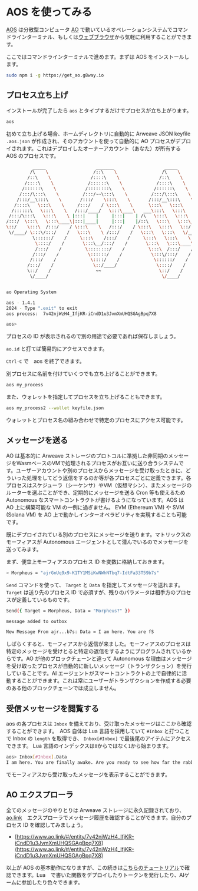 # AOS を使ってみる

[AOS](https://cookbook_ao.g8way.io/guides/aos/index.html) は分散型コンピュータ [AO](https://ao.arweave.dev/) で動いているオペレーションシステムでコマンドラインターミナル、もしくは[ウェブブラウザ](https://aosweb.arweave.net/)から気軽に利用することができます。

ここではコマンドラインターミナルで進めます。まずは AOS をインストールします。

```bash
sudo npm i -g https://get_ao.g8way.io
```

## プロセス立ち上げ

インストールが完了したら `aos` とタイプするだけでプロセスが立ち上がります。

```bash
aos
```

初めて立ち上げる場合、ホームディレクトリに自動的に Arweave JSON keyfile `.aos.json` が作成され、そのアカウントを使って自動的に AO プロセスがデプロイされます。これはデプロイしたオーナーアカウント（あなた）が所有する AOS のプロセスです。

```bash
          _____                   _______                   _____
         /\    \                 /::\    \                 /\    \
        /::\    \               /::::\    \               /::\    \
       /::::\    \             /::::::\    \             /::::\    \
      /::::::\    \           /::::::::\    \           /::::::\    \
     /:::/\:::\    \         /:::/~~\:::\    \         /:::/\:::\    \
    /:::/__\:::\    \       /:::/    \:::\    \       /:::/__\:::\    \
   /::::\   \:::\    \     /:::/    / \:::\    \      \:::\   \:::\    \
  /::::::\   \:::\    \   /:::/____/   \:::\____\   ___\:::\   \:::\    \
 /:::/\:::\   \:::\    \ |:::|    |     |:::|    | /\   \:::\   \:::\    \
/:::/  \:::\   \:::\____\|:::|____|     |:::|    |/::\   \:::\   \:::\____\
\::/    \:::\  /:::/    / \:::\    \   /:::/    / \:::\   \:::\   \::/    /
 \/____/ \:::\/:::/    /   \:::\    \ /:::/    /   \:::\   \:::\   \/____/
          \::::::/    /     \:::\    /:::/    /     \:::\   \:::\    \
           \::::/    /       \:::\__/:::/    /       \:::\   \:::\____\
           /:::/    /         \::::::::/    /         \:::\  /:::/    /
          /:::/    /           \::::::/    /           \:::\/:::/    /
         /:::/    /             \::::/    /             \::::::/    /
        /:::/    /               \::/____/               \::::/    /
        \::/    /                 ~~                      \::/    /
         \/____/                                           \/____/


ao Operating System

aos - 1.4.1
2024 - Type ".exit" to exit
aos process:  7v42njWzH4_IfjKR-iCndD1u3JvmXmUHQSGAgBpq7X8

aos>
```

プロセスの ID が表示されるので別の用途で必要であれば保存しましょう。

`ao.id` と打てば簡易的にアクセスできます。

`Ctrl-C` で　aos を終了できます。

別プロセスに名前を付けていくつでも立ち上げることができます。

```bash
aos my_process
```

また、ウォレットを指定してプロセスを立ち上げることもできます。

```bash
aos my_process2 --wallet keyfile.json 
```

ウォレットとプロセス名の組み合わせで特定のプロセスにアクセス可能です。

## メッセージを送る

AO は基本的に Arweave ストレージのプロトコルに準拠した非同期のメッセージをWasmベースのVMで処理されるプロセスがお互いに送り合うシステムです。ユーザーアカウントや別のプロセスからメッセージを受け取ったときに、どういった処理をしてどう返信をするのか等が各プロセスごとに定義できます。各プロセスはスケジューラ（シーケンサ）やVM（仮想マシン）、またメッセージのルーターを選ぶことができ、定期的にメッセージを送る Cron 等も使えるため Autonomous なスマートコントラクトが書けるようになっています。AOS は AO 上に構築可能な VM の一例に過ぎません。 EVM (Ethereum VM) や SVM (Solana VM) を AO 上で動かしインターオペラビリティを実現することも可能です。

既にデプロイされている別のプロセスにメッセージを送ります。マトリックスのモーフィアスが Autonomous エージェントとして潜んでいるのでメッセージを送ってみます。

まず、便宜上モーフィアスのプロセス ID を変数に格納しておきます。

```bash
> Morpheus = "ajrGnUq9x9-K1TY1MSiKwNWhNTbq7-IdtFa33T59b7s"
```

`Send` コマンドを使って、 `Target` と `Data` を指定してメッセージを送れます。 `Target` は送り先のプロセス ID で必須すが、残りのパラメータは相手方のプロセスが定義しているものです。

```bash
Send({ Target = Morpheus, Data = "Morpheus?" })

message added to outbox

New Message From ajr...b7s: Data = I am here. You are fS
```

しばらくすると、モーフィアスから返信が来ました。モーフィアスのプロセスは特定のメッセージを受けとると特定の返信をするようにプログラムされているからです。AO が他のブロックチェーンと違って Autonomous な理由はメッセージを受け取ったプロセスが自動的に新しいメッセージ（トランザクション）を発行していることです。AI エージェントがスマートコントラクトの上で自律的に活動することができます。これは常にユーザーがトランザクションを作成する必要のある他のブロックチェーンでは成立しません。

## 受信メッセージを閲覧する

aos の各プロセスは `Inbox` を備えており、受け取ったメッセージはここから確認することができます。　AOS 自体は Lua 言語を採用していて `#Inbox` と打つことで Inbox の `length` を取得でき、 `Inbox[#Inbox]` で最後尾のアイテムにアクセスできます。 Lua 言語のインデックスは`0`からではなく`1`から始まります。

```bash
aos> Inbox[#Inbox].Data
I am here. You are finally awake. Are you ready to see how far the rabbit hole goes?
```
でモーフィアスから受け取ったメッセージを表示することができます。

## AO エクスプローラ

全てのメッセージのやりとりは Arweave ストレージに永久記録されており、[ao.link](https://ao.link)　エクスプローラでメッセージ履歴を確認することができます。自分のプロセス ID を確認してみましょう。

- [https://www.ao.link/#/entity/7v42njWzH4_IfjKR-iCndD1u3JvmXmUHQSGAgBpq7X8](https://www.ao.link/#/entity/7v42njWzH4_IfjKR-iCndD1u3JvmXmUHQSGAgBpq7X8)

以上が AOS の基本動作になりますが、この続きは[こちらのチュートリアル](https://cookbook_ao.g8way.io/tutorials/begin/messaging.html)で確認できます。Lua　で書いた関数をデプロイしたりトークンを発行したり、AIゲームに参加したり色々できます。